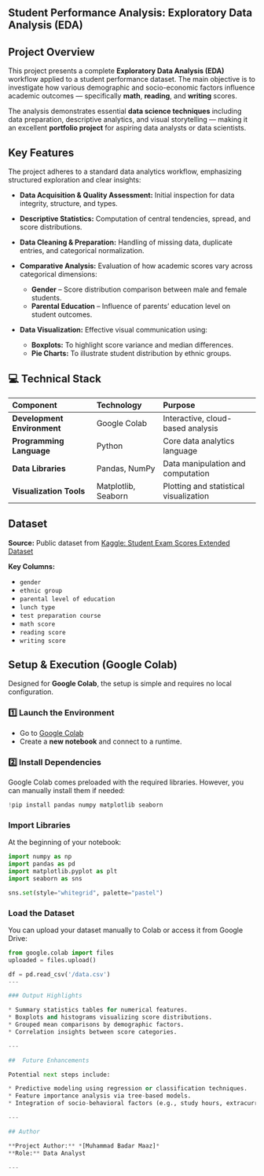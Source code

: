 ## Student Performance Analysis: Exploratory Data Analysis (EDA)

## Project Overview

This project presents a complete **Exploratory Data Analysis (EDA)** workflow applied to a student performance dataset.
The main objective is to investigate how various demographic and socio-economic factors influence academic outcomes — specifically **math**, **reading**, and **writing** scores.

The analysis demonstrates essential **data science techniques** including data preparation, descriptive analytics, and visual storytelling — making it an excellent **portfolio project** for aspiring data analysts or data scientists.



##  Key Features

The project adheres to a standard data analytics workflow, emphasizing structured exploration and clear insights:

* **Data Acquisition & Quality Assessment:**
  Initial inspection for data integrity, structure, and types.

* **Descriptive Statistics:**
  Computation of central tendencies, spread, and score distributions.

* **Data Cleaning & Preparation:**
  Handling of missing data, duplicate entries, and categorical normalization.

* **Comparative Analysis:**
  Evaluation of how academic scores vary across categorical dimensions:

  * **Gender** – Score distribution comparison between male and female students.
  * **Parental Education** – Influence of parents’ education level on student outcomes.


* **Data Visualization:**
  Effective visual communication using:

  * **Boxplots:** To highlight score variance and median differences.
  * **Pie Charts:** To illustrate student distribution by ethnic groups.


## 💻 Technical Stack

| Component                   | Technology                      | Purpose                                |
| :-------------------------- | :------------------------------ | :------------------------------------- |
| **Development Environment** | Google Colab                    | Interactive, cloud-based analysis      |
| **Programming Language**    | Python                          | Core data analytics language           |
| **Data Libraries**          | Pandas, NumPy                   | Data manipulation and computation      |
| **Visualization Tools**     | Matplotlib, Seaborn             | Plotting and statistical visualization |



##  Dataset

**Source:** Public dataset from [Kaggle: Student Exam Scores Extended Dataset](https://www.kaggle.com/)

**Key Columns:**

* `gender`
* `ethnic group`
* `parental level of education`
* `lunch type`
* `test preparation course`
* `math score`
* `reading score`
* `writing score`



## Setup & Execution (Google Colab)

Designed for **Google Colab**, the setup is simple and requires no local configuration.

### 1️⃣ Launch the Environment

* Go to [Google Colab](https://colab.research.google.com/)
* Create a **new notebook** and connect to a runtime.

### 2️⃣ Install Dependencies

Google Colab comes preloaded with the required libraries.
However, you can manually install them if needed:

```python
!pip install pandas numpy matplotlib seaborn
```

###  Import Libraries

At the beginning of your notebook:

```python
import numpy as np
import pandas as pd
import matplotlib.pyplot as plt
import seaborn as sns

sns.set(style="whitegrid", palette="pastel")
```

###  Load the Dataset

You can upload your dataset manually to Colab or access it from Google Drive:

```python
from google.colab import files
uploaded = files.upload()

df = pd.read_csv('/data.csv')
---

### Output Highlights

* Summary statistics tables for numerical features.
* Boxplots and histograms visualizing score distributions.
* Grouped mean comparisons by demographic factors.
* Correlation insights between score categories.

---

##  Future Enhancements

Potential next steps include:

* Predictive modeling using regression or classification techniques.
* Feature importance analysis via tree-based models.
* Integration of socio-behavioral factors (e.g., study hours, extracurricular participation).

---

## Author

**Project Author:** *[Muhammad Badar Maaz]*
**Role:** Data Analyst 

---


